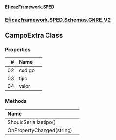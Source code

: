 #### [EficazFramework.SPED](EficazFrameworkSPED.md 'EficazFramework SPED')
### [EficazFramework.SPED.Schemas.GNRE.V2](EficazFramework.SPED.Schemas.GNRE.V2.md 'EficazFramework.SPED.Schemas.GNRE.V2')

## CampoExtra Class
### Properties

| # | Name | |
| ---: | :--- | :--- |
| 02 | codigo |  |
| 03 | tipo |  |
| 04 | valor |  |
### Methods

| Name | |
| :--- | :--- |
| ShouldSerializetipo() |  |
| OnPropertyChanged(string) |  |
